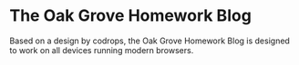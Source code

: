 # The Oak Grove Homework Blog

Based on a design by codrops, the Oak Grove Homework Blog is designed to work on all devices running modern browsers.
